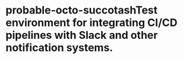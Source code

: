 # probable-octo-succotashTest environment for integrating CI/CD pipelines with Slack and other notification systems.
